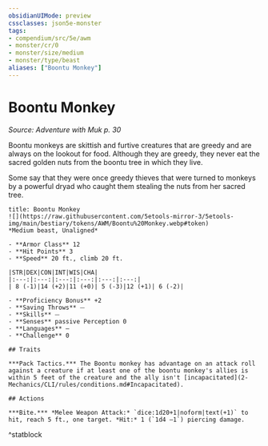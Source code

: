 ```yaml
---
obsidianUIMode: preview
cssclasses: json5e-monster
tags:
- compendium/src/5e/awm
- monster/cr/0
- monster/size/medium
- monster/type/beast
aliases: ["Boontu Monkey"]
---
```

# Boontu Monkey
*Source: Adventure with Muk p. 30*  

Boontu monkeys are skittish and furtive creatures that are greedy and are always on the lookout for food. Although they are greedy, they never eat the sacred golden nuts from the boontu tree in which they live.

Some say that they were once greedy thieves that were turned to monkeys by a powerful dryad who caught them stealing the nuts from her sacred tree.

```ad-statblock
title: Boontu Monkey
![](https://raw.githubusercontent.com/5etools-mirror-3/5etools-img/main/bestiary/tokens/AWM/Boontu%20Monkey.webp#token)
*Medium beast, Unaligned*

- **Armor Class** 12
- **Hit Points** 3
- **Speed** 20 ft., climb 20 ft.

|STR|DEX|CON|INT|WIS|CHA|
|:---:|:---:|:---:|:---:|:---:|:---:|
| 8 (-1)|14 (+2)|11 (+0)| 5 (-3)|12 (+1)| 6 (-2)|

- **Proficiency Bonus** +2
- **Saving Throws** ⏤
- **Skills** ⏤
- **Senses** passive Perception 0
- **Languages** —
- **Challenge** 0

## Traits

***Pack Tactics.*** The Boontu monkey has advantage on an attack roll against a creature if at least one of the boontu monkey's allies is within 5 feet of the creature and the ally isn't [incapacitated](2-Mechanics/CLI/rules/conditions.md#Incapacitated).

## Actions

***Bite.*** *Melee Weapon Attack:* `dice:1d20+1|noform|text(+1)` to hit, reach 5 ft., one target. *Hit:* 1 (`1d4 ‒1`) piercing damage.
```
^statblock